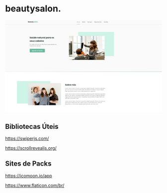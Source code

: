 # beautysalon.
<p>
  <img src=".github/beautySalon.png">
</p>

## Bibliotecas Úteis
https://swiperjs.com/

https://scrollrevealjs.org/

## Sites de Packs
https://icomoon.io/app

https://www.flaticon.com/br/

